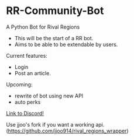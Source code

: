 # RR-Community-Bot
A Python Bot for Rival Regions

- This will be the start of a RR bot.
- Aims to be able to be extendable by users.

Current features:
- Login
- Post an article.

Upcoming:
- rewrite of bot using new API
- auto perks

[Link to Discord!](https://discord.gg/6fzHtJM)

Use jjoo's fork if you want a working api.(https://github.com/jjoo914/rival_regions_wrapper)
